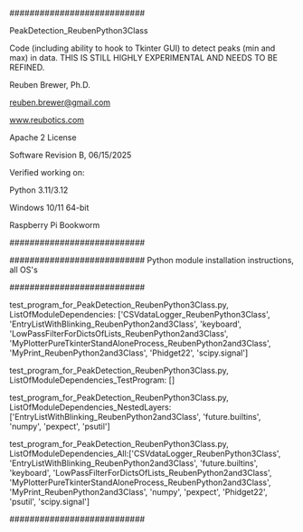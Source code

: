 ###########################

PeakDetection_ReubenPython3Class

Code (including ability to hook to Tkinter GUI) to detect peaks (min and max) in data.
THIS IS STILL HIGHLY EXPERIMENTAL AND NEEDS TO BE REFINED.

Reuben Brewer, Ph.D.

reuben.brewer@gmail.com

www.reubotics.com

Apache 2 License

Software Revision B, 06/15/2025

Verified working on:

Python 3.11/3.12

Windows  10/11 64-bit

Raspberry Pi Bookworm

###########################

########################### Python module installation instructions, all OS's

###########################

test_program_for_PeakDetection_ReubenPython3Class.py, ListOfModuleDependencies: ['CSVdataLogger_ReubenPython3Class', 'EntryListWithBlinking_ReubenPython2and3Class', 'keyboard', 'LowPassFilterForDictsOfLists_ReubenPython2and3Class', 'MyPlotterPureTkinterStandAloneProcess_ReubenPython2and3Class', 'MyPrint_ReubenPython2and3Class', 'Phidget22', 'scipy.signal']

test_program_for_PeakDetection_ReubenPython3Class.py, ListOfModuleDependencies_TestProgram: []

test_program_for_PeakDetection_ReubenPython3Class.py, ListOfModuleDependencies_NestedLayers: ['EntryListWithBlinking_ReubenPython2and3Class', 'future.builtins', 'numpy', 'pexpect', 'psutil']

test_program_for_PeakDetection_ReubenPython3Class.py, ListOfModuleDependencies_All:['CSVdataLogger_ReubenPython3Class', 'EntryListWithBlinking_ReubenPython2and3Class', 'future.builtins', 'keyboard', 'LowPassFilterForDictsOfLists_ReubenPython2and3Class', 'MyPlotterPureTkinterStandAloneProcess_ReubenPython2and3Class', 'MyPrint_ReubenPython2and3Class', 'numpy', 'pexpect', 'Phidget22', 'psutil', 'scipy.signal']

###########################
